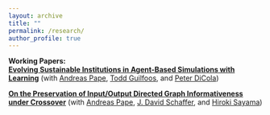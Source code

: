 ```yaml
---
layout: archive
title: ""
permalink: /research/
author_profile: true
---
```

<strong>Working Papers:</strong><br>
<a href=""> <b>Evolving Sustainable Institutions in Agent-Based Simulations with Learning</b></a>
(with <a href="https://andreasduuspape.com/"> Andreas Pape</a>,
<a href="https://www.toddguilfoos.com/"> Todd Guilfoos</a>, and
<a href=""> Peter DiCola</a>)<br>


<a href="https://arxiv.org/abs/2406.10369"> <b>On the Preservation of Input/Output Directed Graph Informativeness under Crossover</b></a>
(with <a href="https://andreasduuspape.com/"> Andreas Pape</a>,
<a href="https://scholar.google.com/citations?user=pRy5WdkAAAAJ&hl=en"> J. David Schaffer</a>, and
<a href="http://bingdev.binghamton.edu/sayama/"> Hiroki Sayama</a>)<br>
